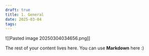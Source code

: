 ```yaml
---
draft: true
title: 1. General
date: 2025-03-04
tags:
---
```

![[Pasted image 20250304034656.png]]

 
The rest of your content lives here. You can use **Markdown** here :)